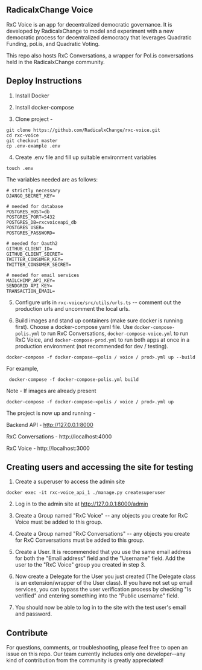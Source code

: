 ## RadicalxChange Voice

RxC Voice is an app for decentralized democratic governance. It is developed by RadicalxChange to model and experiment with a new democratic process for decentralized democracy that leverages Quadratic Funding, pol.is, and Quadratic Voting.

This repo also hosts RxC Conversations, a wrapper for Pol.is conversations held in the RadicalxChange community.

## Deploy Instructions

1. Install Docker

2. Install docker-compose

3. Clone project -
```
git clone https://github.com/RadicalxChange/rxc-voice.git
cd rxc-voice
git checkout master
cp .env-example .env
```

4. Create .env file and fill up suitable environment variables

```
touch .env
```

The variables needed are as follows:

```
# strictly necessary
DJANGO_SECRET_KEY=

# needed for database
POSTGRES_HOST=db
POSTGRES_PORT=5432
POSTGRES_DB=rxcvoiceapi_db
POSTGRES_USER=
POSTGRES_PASSWORD=

# needed for Oauth2
GITHUB_CLIENT_ID=
GITHUB_CLIENT_SECRET=
TWITTER_CONSUMER_KEY=
TWITTER_CONSUMER_SECRET=

# needed for email services
MAILCHIMP_API_KEY=
SENDGRID_API_KEY=
TRANSACTION_EMAIL=
```

5. Configure urls in `rxc-voice/src/utils/urls.ts` -- comment out the production urls and uncomment the local urls.

6. Build images and stand up containers (make sure docker is running first). Choose a docker-compose yaml file. Use `docker-compose-polis.yml` to run RxC Conversations, `docker-compose-voice.yml` to run RxC Voice, and `docker-compose-prod.yml` to run both apps at once in a production environment (not recommended for dev / testing).

```
docker-compose -f docker-compose-<polis / voice / prod>.yml up --build
```

For example, 
```
 docker-compose -f docker-compose-polis.yml build
```

Note - If images are already present 
```
docker-compose -f docker-compose-<polis / voice / prod>.yml up
```

The project is now up and running -

Backend API - http://127.0.0.1:8000

RxC Conversations - http://localhost:4000

RxC Voice - http://localhost:3000

## Creating users and accessing the site for testing

1. Create a superuser to access the admin site

```
docker exec -it rxc-voice_api_1 ./manage.py createsuperuser
```

2. Log in to the admin site at http://127.0.0.1:8000/admin

3. Create a Group named "RxC Voice" -- any objects you create for RxC Voice must be added to this group.

4. Create a Group named "RxC Conversations" -- any objects you create for RxC Conversations must be added to this group.

5. Create a User. It is recommended that you use the same email address for both the "Email address" field and the "Username" field. Add the user to the "RxC Voice" group you created in step 3.

6. Now create a Delegate for the User you just created (The Delegate class is an extension/wrapper of the User class). If you have not set up email services, you can bypass the user verification process by checking "Is verified" and entering something into the "Public username" field.

7. You should now be able to log in to the site with the test user's email and password.

## Contribute

For questions, comments, or troubleshooting, please feel free to open an issue on this repo. Our team currently includes only one developer--any kind of contribution from the community is greatly appreciated!
